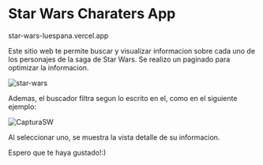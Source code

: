 # Star Wars Charaters App

star-wars-luespana.vercel.app

Este sitio web te permite buscar y visualizar informacion sobre cada uno de los personajes de la saga de Star Wars. Se realizo un paginado para optimizar la informacion.

![star-wars](https://user-images.githubusercontent.com/99997724/196004744-e5d77285-9398-4ddb-8a30-d1127e4a570f.png)

Ademas, el buscador filtra segun lo escrito en el, como en el siguiente ejemplo:

![CapturaSW](https://user-images.githubusercontent.com/99997724/196007184-e7fd2efd-4d31-41b7-ae13-9f19810a05b5.PNG)

Al seleccionar uno, se muestra la vista detalle de su informacion.

Espero que te haya gustado!:)
